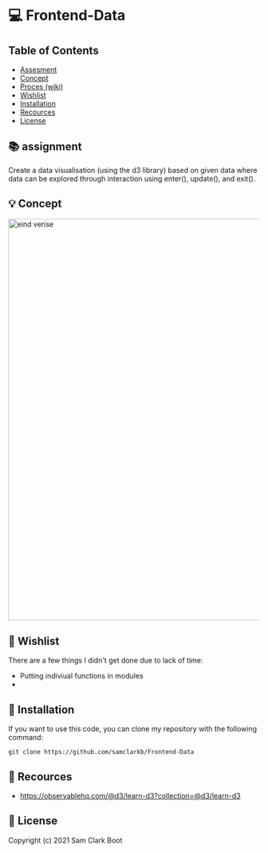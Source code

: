 # :computer: Frontend-Data

## Table of Contents 
* [Assesment](https://github.com/samclarkb/Frontend-Data#books-assessment)
* [Concept](https://github.com/samclarkb/Frontend-Data#bulb-concept)
* [Proces (wiki)](https://github.com/samclarkb/Frontend-Data#bulb-concept)
* [Wishlist](https://github.com/samclarkb/Frontend-Data#memo-wishlist)
* [Installation](https://github.com/samclarkb/Frontend-Data#wrench-installation)
* [Recources](https://github.com/samclarkb/Frontend-Data#mag_right-recources)
* [License](https://github.com/samclarkb/Frontend-Data#bookmark-license)

## :books: assignment 
Create a data visualisation (using the d3 library) based on given data where data can be explored through interaction using enter(), update(), and exit().

## :bulb: Concept

<img width="803" alt="eind verise" src="https://github.com/samclarkb/Frontend-Data/blob/main/images/eindVersie.png">

## :memo: Wishlist
There are a few things I didn't get done due to lack of time:
* Putting indiviual functions in modules
* 

## :wrench: Installation
If you want to use this code, you can clone my repository with the following command:

`git clone https://github.com/samclarkb/Frontend-Data`

## :mag_right: Recources 
- https://observablehq.com/@d3/learn-d3?collection=@d3/learn-d3

## :bookmark: License 
Copyright (c) 2021 Sam Clark Boot
